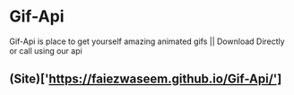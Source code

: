 # Gif-Api
Gif-Api is place to get yourself amazing animated gifs || Download Directly or call using our api
## (Site)['https://faiezwaseem.github.io/Gif-Api/']
